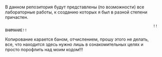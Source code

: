 В данном репозитория будут представлены (по возможности) все лабораторные работы, к созданию которых я был в разной степени причастен.

                                                                        !!ВНИМАНИЕ!! 
Копирование карается баном, отчислением, прошу этого не делать, все, что находится здесь нужно лишь в ознакомительных целях и просто порофлить над моим кодом!!!
